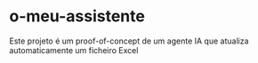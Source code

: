 # o-meu-assistente
Este projeto é um proof-of-concept de um agente IA que atualiza automaticamente um ficheiro Excel
